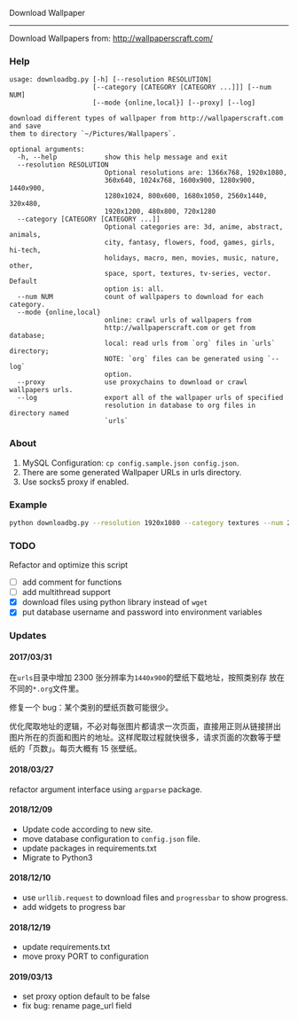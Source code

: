 Download Wallpaper

----

Download Wallpapers from: http://wallpaperscraft.com/

### Help

``` shell
usage: downloadbg.py [-h] [--resolution RESOLUTION]
                     [--category [CATEGORY [CATEGORY ...]]] [--num NUM]
                     [--mode {online,local}] [--proxy] [--log]

download different types of wallpaper from http://wallpaperscraft.com and save
them to directory `~/Pictures/Wallpapers`.

optional arguments:
  -h, --help            show this help message and exit
  --resolution RESOLUTION
                        Optional resolutions are: 1366x768, 1920x1080,
                        360x640, 1024x768, 1600x900, 1280x900, 1440x900,
                        1280x1024, 800x600, 1680x1050, 2560x1440, 320x480,
                        1920x1200, 480x800, 720x1280
  --category [CATEGORY [CATEGORY ...]]
                        Optional categories are: 3d, anime, abstract, animals,
                        city, fantasy, flowers, food, games, girls, hi-tech,
                        holidays, macro, men, movies, music, nature, other,
                        space, sport, textures, tv-series, vector. Default
                        option is: all.
  --num NUM             count of wallpapers to download for each category.
  --mode {online,local}
                        online: crawl urls of wallpapers from
                        http://wallpaperscraft.com or get from database;
                        local: read urls from `org` files in `urls` directory;
                        NOTE: `org` files can be generated using `--log`
                        option.
  --proxy               use proxychains to download or crawl wallpapers urls.
  --log                 export all of the wallpaper urls of specified
                        resolution in database to org files in directory named
                        `urls`
```

### About

1. MySQL Configuration: `cp config.sample.json config.json`.
2. There are some generated Wallpaper URLs in urls directory.
3. Use socks5 proxy if enabled.

### Example

``` bash
python downloadbg.py --resolution 1920x1080 --category textures --num 20 --mode online
```

### TODO

Refactor and optimize this script

- [ ] add comment for functions
- [ ] add multithread support
- [X] download files using python library instead of `wget`
- [X] put database username and password into environment variables

### Updates

#### 2017/03/31

在`urls`目录中增加 2300 张分辨率为`1440x900`的壁纸下载地址，按照类别存
放在不同的`*.org`文件里。

修复一个 bug：某个类别的壁纸页数可能很少。

优化爬取地址的逻辑，不必对每张图片都请求一次页面，直接用正则从链接拼出
图片所在的页面和图片的地址。这样爬取过程就快很多，请求页面的次数等于壁
纸的「页数」。每页大概有 15 张壁纸。

#### 2018/03/27

refactor argument interface using `argparse` package.

#### 2018/12/09

- Update code according to new site.
- move database configuration to `config.json` file.
- update packages in requirements.txt
- Migrate to Python3

#### 2018/12/10

- use `urllib.request` to download files and `progressbar` to show
  progress.
- add widgets to progress bar

#### 2018/12/19

- update requirements.txt
- move proxy PORT to configuration

#### 2019/03/13

- set proxy option default to be false
- fix bug: rename page_url field
